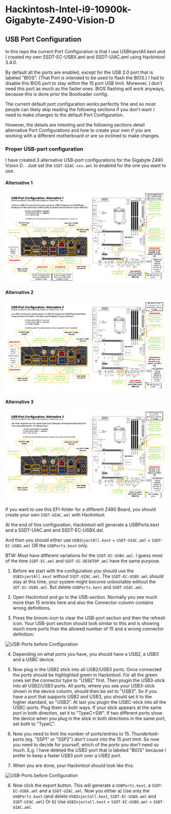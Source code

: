 # Hackintosh-Intel-i9-10900k-Gigabyte-Z490-Vision-D

## USB Port Configuration

In this repo the current Port Configuration is that I use USBInjectAll.kext and I created my own SSDT-EC-USBX.aml and SSDT-UIAC.aml using Hackintool 3.4.0.

By default all the ports are enabled, except for the USB 2.0 port that is labeled "BIOS". (That Port is intended to be used to flash the BIOS.) I had to disable this BIOS port to stay within the 15 port USB limit. Moreover, I don't need this port as much as the faster ones. BIOS flashing will work anyways, because this is done prior the Bootloader config.

The current default port configuration works perfectly fine and so most people can likely skip reading the following sections if you don't want / need to make changes to the default Port Configuration.

However, the details are intesting and the following sections detail alternative Port Configurations and how to create your own if you are working with a different motherboard or are so inclined to make changes. 

### Proper USB-port configuration ###

I have created 3 alternative USB-port configurations for the Gigabyte Z490 Vision D. . Just set the ```SSDT-UIAC-xxx.aml``` to enabled for the one you want to use. 

#### Alternative 1 ####

![USB-Port Configuration Alternative 1](Docs/USB-port-Configuration-Alternative-1.png)

#### Alternative 2 ####

![USB-Port Configuration Alternative 2](Docs/USB-port-Configuration-Alternative-2.png)

#### Alternative 3 ####

![USB-Port Configuration Alternative 3](Docs/USB-port-Configuration-Alternative-3.png)

If you want to use this EFI-folder for a different Z490 Board, you should create your own ```SSDT-UIAC.aml``` with Hackintool.

At the end of this configuration, Hackintool will generate a USBPorts.kext and a SSDT-UIAC.aml and SSDT-EC-USBX.dsl.

And then you should either use ```USBInjectAll.kext``` + ```SSDT-UIAC.aml``` + ```SSDT-EC-USBX.aml``` OR the ```USBPorts.kext``` only.

BTW: Most have different variations for the ```SSDT-EC-USBX.aml```. I guess most of the time ```SSDT-EC.aml``` and ```SSDT-EC-DESKTOP.aml``` have the same purpose. 

1. Before we start with the configuration you should use the ```USBInjectAll.kext``` without ```SSDT-UIAC.aml```. The ```SSDT-EC-USBX.aml``` should stay at this time, your system might become unbootable without the ```SDT-EC-USBX.aml```. But delete ```USBPorts.kext``` and ```SSDT-UIAC.aml```.

2. Open Hackintool and go to the USB-section. Normally you see much more than 15 entries here and also the Connector-column contains wrong definitions.

3. Press the broom-icon to clear the USB-port section and then the refresh icon. Your USB-port section should look similar to this and is showing much more ports than the allowed number of 15 and a wrong connector definition:

![USB-Ports before Configuration](Docs/USB-Ports-before-Configuration.png)

4. Depending on what ports you have, you should have a USB2, a USB3 and a USBC device. 

5. Now plug in the USB2 stick into all USB2/USB3 ports. Once connected the ports should be highlighted green in Hackintool. For all the green ones set the connector type to "USB2" first. Then plugin the USB3-stick into all USB2/USB3 ports. All ports, where you see your USB3-stick shown in the device column, should then be set to "USB3". So if you have a port that supports USB2 and USB3, you should set it to the higher standard, so "USB3". At last you plugin the USBC-stick into all the USBC-ports. Plug them in  both ways. If your stick appears at the same port in both direction, set it to "TypeC+SW". If two different ports show the device when you plug in the stick in both directions in the same port, set both to "TypeC".

6. Now you need to limit the number of ports/entries to 15. Thunderbolt-ports (eg. "SSP1" or "SSP2") don't count into the 15 port limit. So now you need to decide for yourself, which of the ports you don't need so much. E.g. I have deleted the USB2-port that is labeled "BIOS" because I prefer to keep a faster USB3 port over a USB2 port.

7. When you are done, your Hackintool should look like this:

![USB-Ports before Configuration](Docs/USB-Ports-after-Configuration.png)

8. Now click the export button. This will generate a ```USBPorts.kext```, a ```SSDT-EC-USBX.aml``` and a ```SSDT-UIAC.aml```. Now you either 
a) Use only the ```USBPorts.kext``` (and delete ```USBInjectall.kext```, ```SSDT-EC-USBX.aml``` and ```SSDT-UIAC.aml```)
Or
b) Use ```USBInjectall.kext``` + ```SSDT-EC-USBX.aml``` + ```SSDT-UIAC.aml```.

